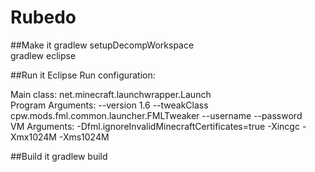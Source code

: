 # Rubedo

##Make it
gradlew setupDecompWorkspace  
gradlew eclipse

##Run it
Eclipse Run configuration:

  Main class: net.minecraft.launchwrapper.Launch  
  Program Arguments: --version 1.6 --tweakClass cpw.mods.fml.common.launcher.FMLTweaker --username <name> --password <password>  
  VM Arguments: -Dfml.ignoreInvalidMinecraftCertificates=true -Xincgc -Xmx1024M -Xms1024M

##Build it
gradlew build
